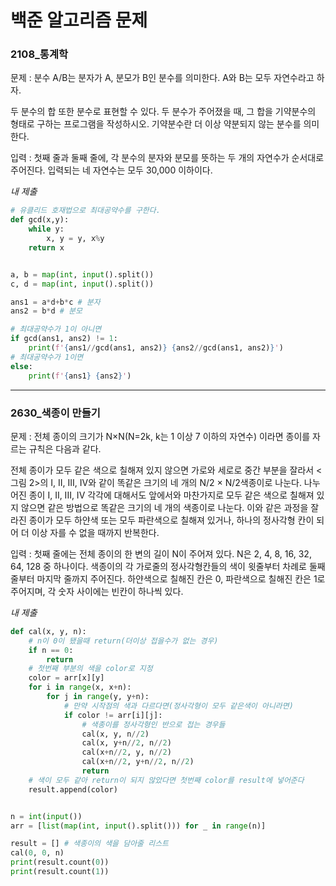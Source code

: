# 백준 알고리즘 문제
### 2108_통계학

문제 : 분수 A/B는 분자가 A, 분모가 B인 분수를 의미한다. A와 B는 모두 자연수라고 하자.

두 분수의 합 또한 분수로 표현할 수 있다. 두 분수가 주어졌을 때, 그 합을 기약분수의 형태로 구하는 프로그램을 작성하시오. 기약분수란 더 이상 약분되지 않는 분수를 의미한다.

입력 : 첫째 줄과 둘째 줄에, 각 분수의 분자와 분모를 뜻하는 두 개의 자연수가 순서대로 주어진다. 입력되는 네 자연수는 모두 30,000 이하이다.

*내 제출*
```python
# 유클리드 호재법으로 최대공약수를 구한다.
def gcd(x,y):
    while y:
        x, y = y, x%y
    return x


a, b = map(int, input().split())
c, d = map(int, input().split())

ans1 = a*d+b*c # 분자
ans2 = b*d # 분모

# 최대공약수가 1이 아니면
if gcd(ans1, ans2) != 1:
    print(f'{ans1//gcd(ans1, ans2)} {ans2//gcd(ans1, ans2)}')
# 최대공약수가 1이면
else:
    print(f'{ans1} {ans2}')
```

---

### 2630_색종이 만들기

문제 : 전체 종이의 크기가 N×N(N=2k, k는 1 이상 7 이하의 자연수) 이라면 종이를 자르는 규칙은 다음과 같다.

전체 종이가 모두 같은 색으로 칠해져 있지 않으면 가로와 세로로 중간 부분을 잘라서 <그림 2>의 I, II, III, IV와 같이 똑같은 크기의 네 개의 N/2 × N/2색종이로 나눈다. 나누어진 종이 I, II, III, IV 각각에 대해서도 앞에서와 마찬가지로 모두 같은 색으로 칠해져 있지 않으면 같은 방법으로 똑같은 크기의 네 개의 색종이로 나눈다. 이와 같은 과정을 잘라진 종이가 모두 하얀색 또는 모두 파란색으로 칠해져 있거나, 하나의 정사각형 칸이 되어 더 이상 자를 수 없을 때까지 반복한다.

입력 : 첫째 줄에는 전체 종이의 한 변의 길이 N이 주어져 있다. N은 2, 4, 8, 16, 32, 64, 128 중 하나이다. 색종이의 각 가로줄의 정사각형칸들의 색이 윗줄부터 차례로 둘째 줄부터 마지막 줄까지 주어진다. 하얀색으로 칠해진 칸은 0, 파란색으로 칠해진 칸은 1로 주어지며, 각 숫자 사이에는 빈칸이 하나씩 있다.

*내 제출*
```python
def cal(x, y, n):
    # n이 0이 됐을때 return(더이상 접을수가 없는 경우)
    if n == 0:
        return
    # 첫번째 부분의 색을 color로 지정
    color = arr[x][y]
    for i in range(x, x+n):
        for j in range(y, y+n):
            # 만약 시작점의 색과 다르다면(정사각형이 모두 같은색이 아니라면)
            if color != arr[i][j]:
                # 색종이를 정사각형인 반으로 접는 경우들
                cal(x, y, n//2)
                cal(x, y+n//2, n//2)
                cal(x+n//2, y, n//2)
                cal(x+n//2, y+n//2, n//2)
                return
    # 색이 모두 같아 return이 되지 않았다면 첫번째 color를 result에 넣어준다
    result.append(color)


n = int(input())
arr = [list(map(int, input().split())) for _ in range(n)]

result = [] # 색종이의 색을 담아줄 리스트
cal(0, 0, n)
print(result.count(0))
print(result.count(1))
```